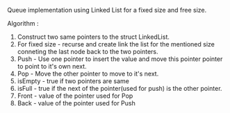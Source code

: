 Queue implementation using Linked List for a fixed size and free size.

Algorithm :
  1. Construct two same pointers to the struct LinkedList. 
  2. For fixed size - recurse and create link the list for the mentioned size conneting the last node back to the two pointers.
  3. Push - Use one pointer to insert the value and move this pointer pointer to point to it's own next.
  4. Pop - Move the other pointer to move to it's next.
  5. isEmpty - true if two pointers are same 
  6. isFull - true if the next of the pointer(used for push) is the other pointer.
  7. Front - value of the pointer used for Pop
  8. Back - value of the pointer used for Push
